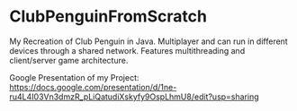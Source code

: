 # ClubPenguinFromScratch

My Recreation of Club Penguin in Java. Multiplayer and can run in different devices through a shared network.
Features multithreading and client/server game architecture. 

Google Presentation of my Project:
https://docs.google.com/presentation/d/1ne-ru4L4I03Vn3dmzR_pLiQatudiXskyfy9OspLhmU8/edit?usp=sharing
